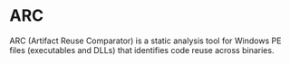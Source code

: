 # ARC
ARC (Artifact Reuse Comparator) is a static analysis tool for Windows PE files (executables and DLLs) that identifies code reuse across binaries.
